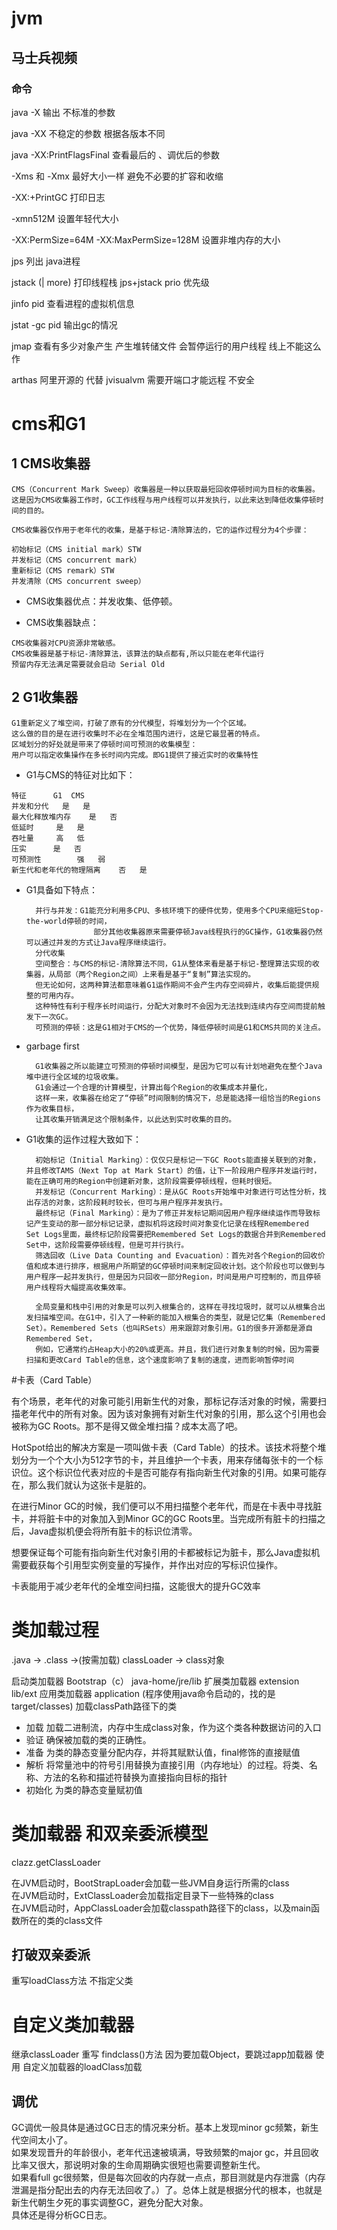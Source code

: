 # jvm

## 马士兵视频

### 命令

java -X 输出 不标准的参数  

java -XX 不稳定的参数  根据各版本不同

java -XX:PrintFlagsFinal 查看最后的 、调优后的参数

-Xms 和 -Xmx 最好大小一样 避免不必要的扩容和收缩

-XX:+PrintGC  打印日志

-xmn512M 设置年轻代大小

-XX:PermSize=64M -XX:MaxPermSize=128M 设置非堆内存的大小


jps  列出 java进程


jstack (| more) 打印线程栈 jps+jstack  prio 优先级

jinfo pid 查看进程的虚拟机信息


jstat -gc pid 输出gc的情况

jmap 查看有多少对象产生  产生堆转储文件 会暂停运行的用户线程 线上不能这么作

arthas 阿里开源的 代替 jvisualvm 需要开端口才能远程 不安全

# cms和G1

## 1 CMS收集器
    CMS（Concurrent Mark Sweep）收集器是一种以获取最短回收停顿时间为目标的收集器。这是因为CMS收集器工作时，GC工作线程与用户线程可以并发执行，以此来达到降低收集停顿时间的目的。
    
    CMS收集器仅作用于老年代的收集，是基于标记-清除算法的，它的运作过程分为4个步骤：
    
    初始标记（CMS initial mark）STW
    并发标记（CMS concurrent mark）
    重新标记（CMS remark）STW
    并发清除（CMS concurrent sweep）
    
   + CMS收集器优点：并发收集、低停顿。
    
   + CMS收集器缺点：
    
    CMS收集器对CPU资源非常敏感。
    CMS收集器是基于标记-清除算法，该算法的缺点都有,所以只能在老年代运行
    预留内存无法满足需要就会启动 Serial Old 

## 2 G1收集器
    G1重新定义了堆空间，打破了原有的分代模型，将堆划分为一个个区域。
    这么做的目的是在进行收集时不必在全堆范围内进行，这是它最显著的特点。
    区域划分的好处就是带来了停顿时间可预测的收集模型：
    用户可以指定收集操作在多长时间内完成。即G1提供了接近实时的收集特性
    
   + G1与CMS的特征对比如下：
    
    特征	    G1	CMS
    并发和分代	是	是
    最大化释放堆内存	是	否
    低延时	    是	是
    吞吐量	    高	低
    压实	    是	否
    可预测性	    强	弱
    新生代和老年代的物理隔离	否	是
   + G1具备如下特点：
   
           并行与并发：G1能充分利用多CPU、多核环境下的硬件优势，使用多个CPU来缩短Stop-the-world停顿的时间，  
                        部分其他收集器原来需要停顿Java线程执行的GC操作，G1收集器仍然可以通过并发的方式让Java程序继续运行。
           分代收集
           空间整合：与CMS的标记-清除算法不同，G1从整体来看是基于标记-整理算法实现的收集器，从局部（两个Region之间）上来看是基于“复制”算法实现的。  
           但无论如何，这两种算法都意味着G1运作期间不会产生内存空间碎片，收集后能提供规整的可用内存。  
           这种特性有利于程序长时间运行，分配大对象时不会因为无法找到连续内存空间而提前触发下一次GC。
           可预测的停顿：这是G1相对于CMS的一个优势，降低停顿时间是G1和CMS共同的关注点。
   + garbage first       
   
           G1收集器之所以能建立可预测的停顿时间模型，是因为它可以有计划地避免在整个Java堆中进行全区域的垃圾收集。
           G1会通过一个合理的计算模型，计算出每个Region的收集成本并量化，
           这样一来，收集器在给定了“停顿”时间限制的情况下，总是能选择一组恰当的Regions作为收集目标，
           让其收集开销满足这个限制条件，以此达到实时收集的目的。
           
   + G1收集的运作过程大致如下：
   
           初始标记（Initial Marking）：仅仅只是标记一下GC Roots能直接关联到的对象，并且修改TAMS（Next Top at Mark Start）的值，让下一阶段用户程序并发运行时，能在正确可用的Region中创建新对象，这阶段需要停顿线程，但耗时很短。
           并发标记（Concurrent Marking）：是从GC Roots开始堆中对象进行可达性分析，找出存活的对象，这阶段耗时较长，但可与用户程序并发执行。
           最终标记（Final Marking）：是为了修正并发标记期间因用户程序继续运作而导致标记产生变动的那一部分标记记录，虚拟机将这段时间对象变化记录在线程Remembered Set Logs里面，最终标记阶段需要把Remembered Set Logs的数据合并到Remembered Set中，这阶段需要停顿线程，但是可并行执行。
           筛选回收（Live Data Counting and Evacuation）：首先对各个Region的回收价值和成本进行排序，根据用户所期望的GC停顿时间来制定回收计划。这个阶段也可以做到与用户程序一起并发执行，但是因为只回收一部分Region，时间是用户可控制的，而且停顿用户线程将大幅提高收集效率。
           
           全局变量和栈中引用的对象是可以列入根集合的，这样在寻找垃圾时，就可以从根集合出发扫描堆空间。在G1中，引入了一种新的能加入根集合的类型，就是记忆集（Remembered Set）。Remembered Sets（也叫RSets）用来跟踪对象引用。G1的很多开源都是源自Remembered Set，  
           例如，它通常约占Heap大小的20%或更高。并且，我们进行对象复制的时候，因为需要扫描和更改Card Table的信息，这个速度影响了复制的速度，进而影响暂停时间

#卡表（Card Table）

有个场景，老年代的对象可能引用新生代的对象，那标记存活对象的时候，需要扫描老年代中的所有对象。因为该对象拥有对新生代对象的引用，那么这个引用也会被称为GC Roots。那不是得又做全堆扫描？成本太高了吧。

HotSpot给出的解决方案是一项叫做卡表（Card Table）的技术。该技术将整个堆划分为一个个大小为512字节的卡，并且维护一个卡表，用来存储每张卡的一个标识位。这个标识位代表对应的卡是否可能存有指向新生代对象的引用。如果可能存在，那么我们就认为这张卡是脏的。

在进行Minor GC的时候，我们便可以不用扫描整个老年代，而是在卡表中寻找脏卡，并将脏卡中的对象加入到Minor GC的GC Roots里。当完成所有脏卡的扫描之后，Java虚拟机便会将所有脏卡的标识位清零。

想要保证每个可能有指向新生代对象引用的卡都被标记为脏卡，那么Java虚拟机需要截获每个引用型实例变量的写操作，并作出对应的写标识位操作。

卡表能用于减少老年代的全堆空间扫描，这能很大的提升GC效率
      
# 类加载过程 

.java -> .class ->(按需加载) classLoader -> class对象

启动类加载器 Bootstrap（c）   java-home/jre/lib
扩展类加载器 extension   lib/ext
应用类加载器 application (程序使用java命令启动的，找的是target/classes)  加载classPath路径下的类

+ 加载 加载二进制流，内存中生成class对象，作为这个类各种数据访问的入口  
+ 验证 确保被加载的类的正确性。  
+ 准备 为类的静态变量分配内存，并将其赋默认值，final修饰的直接赋值  
+ 解析  将常量池中的符号引用替换为直接引用（内存地址）的过程。将类、名称、方法的名称和描述符替换为直接指向目标的指针  
+ 初始化 为类的静态变量赋初值  

# 类加载器 和双亲委派模型 

clazz.getClassLoader

在JVM启动时，BootStrapLoader会加载一些JVM自身运行所需的class  
在JVM启动时，ExtClassLoader会加载指定目录下一些特殊的class  
在JVM启动时，AppClassLoader会加载classpath路径下的class，以及main函数所在的类的class文件  

## 打破双亲委派
重写loadClass方法
不指定父类


# 自定义类加载器
继承classLoader
重写 findclass()方法 因为要加载Object，要跳过app加载器
使用 自定义加载器的loadClass加载

## 调优
GC调优一般具体是通过GC日志的情况来分析。基本上发现minor gc频繁，新生代空间太小了。  
如果发现晋升的年龄很小，老年代迅速被填满，导致频繁的major gc，并且回收比率又很大，那说明对象的生命周期确实很短也需要调整新生代。  
如果看full gc很频繁，但是每次回收的内存就一点点，那目测就是内存泄露（内存泄漏是指分配出去的内存无法回收了。）了。总体上就是根据分代的根本，也就是新生代朝生夕死的事实调整GC，避免分配大对象。  
具体还是得分析GC日志。

